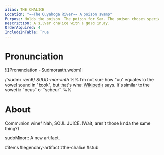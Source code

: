 ```yaml
---
alias: THE CHALICE
Location: "~~The Cuyahoga River~~ A poison swamp"
Purpose: Holds the poison. The poison for Sam. The poison chosen specially to place Sam into a state of near death. Sam's poison.
Description: A silver chalice with a gold inlay.
OrderAcquired: 4
IncludeInTable: True
---
```

# Pronunciation
![[Pronunciation - Sudmoranth.webm]]

/'sʊdmɔːrænθ/ *SUUD-mor-anth*
%% I'm not sure how "uu" equates to the vowel sound in "book", but that's what [Wikipedia](https://en.wikipedia.org/wiki/Help:Pronunciation_respelling_key) says. It's similar to the vowel in "neus" or "scheur". %%

# About
Communion wine? Nah, SOUL JUICE. (Wait, aren't those kinda the same thing?)

sudoMinor:: A new artifact.

#items #legendary-artifact #the-chalice #stub 
